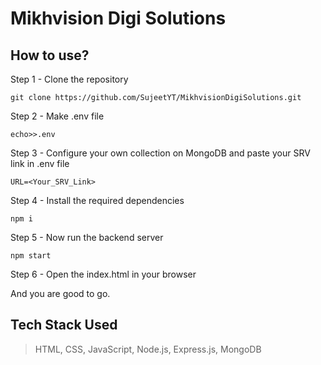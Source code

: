# Mikhvision Digi Solutions

## How to use?
Step 1 - Clone the repository 
```
git clone https://github.com/SujeetYT/MikhvisionDigiSolutions.git
```
Step 2 - Make .env file
```
echo>>.env
```
Step 3 - Configure your own collection on MongoDB and paste your SRV link in .env file
```
URL=<Your_SRV_Link>
```
Step 4 - Install the required dependencies
```
npm i
```
Step 5 - Now run the backend server
```
npm start
```
Step 6 - Open the index.html in your browser

And you are good to go. 

## Tech Stack Used 
> HTML, CSS, JavaScript, Node.js, Express.js, MongoDB